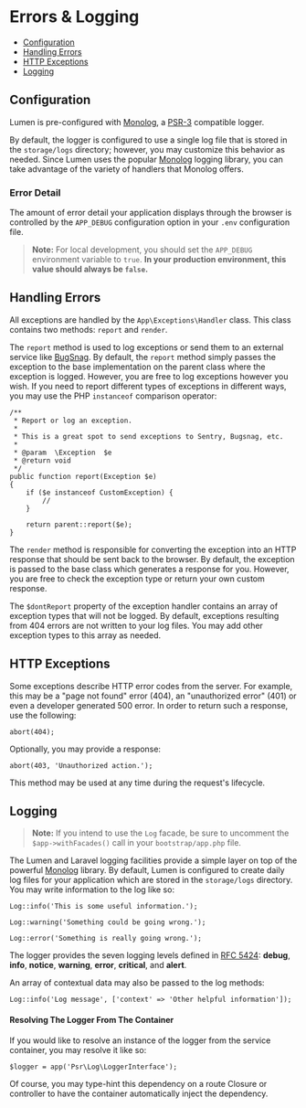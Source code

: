 # Errors & Logging

- [Configuration](#configuration)
- [Handling Errors](#handling-errors)
- [HTTP Exceptions](#http-exceptions)
- [Logging](#logging)

<a name="configuration"></a>
## Configuration

Lumen is pre-configured with [Monolog](https://github.com/seldaek/monolog), a [PSR-3](http://www.php-fig.org/psr/psr-3/) compatible logger.

By default, the logger is configured to use a single log file that is stored in the `storage/logs` directory; however, you may customize this behavior as needed. Since Lumen uses the popular [Monolog](https://github.com/Seldaek/monolog) logging library, you can take advantage of the variety of handlers that Monolog offers.

### Error Detail

The amount of error detail your application displays through the browser is controlled by the `APP_DEBUG` configuration option in your `.env` configuration file.

> **Note:** For local development, you should set the `APP_DEBUG` environment variable to `true`. **In your production environment, this value should always be `false`.**

<a name="handling-errors"></a>
## Handling Errors

All exceptions are handled by the `App\Exceptions\Handler` class. This class contains two methods: `report` and `render`.

The `report` method is used to log exceptions or send them to an external service like [BugSnag](https://bugsnag.com). By default, the `report` method simply passes the exception to the base implementation on the parent class where the exception is logged. However, you are free to log exceptions however you wish. If you need to report different types of exceptions in different ways, you may use the PHP `instanceof` comparison operator:

	/**
	 * Report or log an exception.
	 *
	 * This is a great spot to send exceptions to Sentry, Bugsnag, etc.
	 *
	 * @param  \Exception  $e
	 * @return void
	 */
	public function report(Exception $e)
	{
		if ($e instanceof CustomException) {
			//
		}

		return parent::report($e);
	}

The `render` method is responsible for converting the exception into an HTTP response that should be sent back to the browser. By default, the exception is passed to the base class which generates a response for you. However, you are free to check the exception type or return your own custom response.

The `$dontReport` property of the exception handler contains an array of exception types that will not be logged. By default, exceptions resulting from 404 errors are not written to your log files. You may add other exception types to this array as needed.

<a name="http-exceptions"></a>
## HTTP Exceptions

Some exceptions describe HTTP error codes from the server. For example, this may be a "page not found" error (404), an "unauthorized error" (401) or even a developer generated 500 error. In order to return such a response, use the following:

	abort(404);

Optionally, you may provide a response:

	abort(403, 'Unauthorized action.');

This method may be used at any time during the request's lifecycle.

<a name="logging"></a>
## Logging

> **Note:** If you intend to use the `Log` facade, be sure to uncomment the `$app->withFacades()` call in your `bootstrap/app.php` file.

The Lumen and Laravel logging facilities provide a simple layer on top of the powerful [Monolog](http://github.com/seldaek/monolog) library. By default, Lumen is configured to create daily log files for your application which are stored in the `storage/logs` directory. You may write information to the log like so:

	Log::info('This is some useful information.');

	Log::warning('Something could be going wrong.');

	Log::error('Something is really going wrong.');

The logger provides the seven logging levels defined in [RFC 5424](http://tools.ietf.org/html/rfc5424): **debug**, **info**, **notice**, **warning**, **error**, **critical**, and **alert**.

An array of contextual data may also be passed to the log methods:

	Log::info('Log message', ['context' => 'Other helpful information']);

#### Resolving The Logger From The Container

If you would like to resolve an instance of the logger from the service container, you may resolve it like so:

	$logger = app('Psr\Log\LoggerInterface');

Of course, you may type-hint this dependency on a route Closure or controller to have the container automatically inject the dependency.
